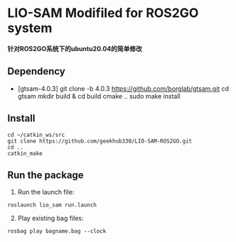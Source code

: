 # LIO-SAM Modifiled for ROS2GO system 
**针对ROS2GO系统下的ubuntu20.04的简单修改**
 



## Dependency


- [gtsam-4.0.3]
git clone -b 4.0.3 https://github.com/borglab/gtsam.git
cd gtsam
mkdir build & cd build
cmake ..
sudo make install

## Install



```
cd ~/catkin_ws/src
git clone https://github.com/geekhub330/LIO-SAM-ROS2GO.git
cd ..
catkin_make
```



## Run the package

1. Run the launch file:
```
roslaunch lio_sam run.launch
```

2. Play existing bag files:
```
rosbag play bagname.bag --clock
```






